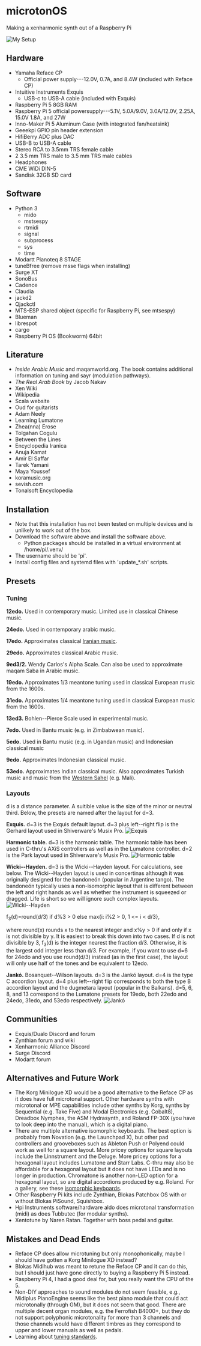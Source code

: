 # microtonOS
Making a xenharmonic synth out of a Raspberry Pi

![My Setup](my_setup.jpeg)

## Hardware
- Yamaha Reface CP
	- Official power supply---12.0V, 0.7A, and 8.4W (included with Reface CP) 
- Intuitive Instruments Exquis
	- USB-c to USB-A cable (included with Exquis)
- Raspberry Pi 5 8GB RAM
- Raspberry Pi 5 official powersupply---5.1V, 5.0A/9.0V, 3.0A/12.0V, 2.25A, 15.0V 1.8A, and 27W
- Inno-Maker Pi 5 Aluminum Case (with integrated fan/heatsink)
- Geeekpi GPIO pin header extension
- HifiBerry ADC plus DAC
- USB-B to USB-A cable
- Stereo RCA to 3.5mm TRS female cable
- 2 3.5 mm TRS male to 3.5 mm TRS male cables
- Headphones
- CME WiDi DIN-5
- Sandisk 32GB SD card

## Software
- Python 3
	- mido
	- mstsespy
	- rtmidi
	- signal
	- subprocess
	- sys
	- time
- Modartt Pianoteq 8 STAGE
- tuneBfree (remove msse flags when installing)
- Surge XT
- SonoBus
- Cadence
- Claudia
- jackd2
- Qjackctl
- MTS-ESP shared object (specific for Raspberry Pi, see mtsespy)
- Blueman
- librespot
- cargo
- Raspberry Pi OS (Bookworm) 64bit

## Literature
- *Inside Arabic Music* and maqamworld.org. The book contains additional information on tuning and sayr (modulation pathways).
- *The Real Arab Book* by Jacob Nakav
- Xen Wiki
- Wikipedia
- Scala website
- Oud for guitarists
- Adam Neely
- Learning Lumatone
- Zhea(nna) Erose
- Tolgahan Cogulu
- Between the Lines
- Encyclopedia Iranica
- Anuja Kamat
- Amir El Saffar
- Tarek Yamani
- Maya Youssef
- koramusic.org
- sevish.com
- Tonalsoft Encyclopedia

## Installation
- Note that this installation has not been tested on multiple devices and is unlikely to work out of the box.
- Download the software above and install the software above.
	- Python packages should be installed in a virtual environment at /home/pi/.venv/
- The username should be 'pi'.
- Install config files and systemd files with 'update_*.sh' scripts.

## Presets

### Tuning

**12edo.** Used in contemporary music. Limited use in classical Chinese music.

**24edo.** Used in contemporary arabic music.

**17edo.** Approximates classical [Iranian music](learn/iranian.md).

**29edo.** Approximates classical Arabic music.

**9ed3/2.** Wendy Carlos's Alpha Scale. Can also be used to approximate maqam Saba in Arabic music.

**19edo.** Approximates 1/3 meantone tuning used in classical European music from the 1600s.

**31edo.** Approximates 1/4 meantone tuning used in classical European music from the 1600s.

**13ed3.** Bohlen--Pierce Scale used in experimental music.

**7edo.** Used in Bantu music (e.g. in Zimbabwean music).

**5edo.** Used in Bantu music (e.g. in Ugandan music) and Indonesian classical music

**9edo.** Approximates Indonesian classical music.

**53edo.** Approximates Indian classical music. Also approximates Turkish music and music from the [Western Sahel](learn/west_sahelian.md) (e.g. Mali).

### Layouts
d is a distance parameter. A suitible value is the size of the minor or neutral third.
Below, the presets are named after the layout for d=3.

**Exquis.**
d=3 is the Exquis default layout.
d=3 plus left--right flip is the Gerhard layout used in Shiverware's Musix Pro.
![Exquis](layouts/exquis.svg)

**Harmonic table.**
d=3 is the harmonic table.
The harmonic table has been used in C-thru's AXiS controllers as well as in the Lumatone controller.
d=2 is the Park layout used in Shiverware's Musix Pro.
![Harmonic table](layouts/harmonic_table.svg)

**Wicki--Hayden.**
d=3 is the Wicki--Hayden layout. For calculations, see below. The Wicki--Hayden layout is used in concertinas although it was originally designed for the bandoneón (popular in Argentine tango).
The bandoneón typically uses a non-isomorphic layout that is different between the left and right hands as well as whether the instrument is squeezed or dragged. Life is short so we will ignore such complex layouts.
![Wicki--Hayden](layouts/wicki-hayden.svg)

f<sub>3</sub>(d)=round(d/3) if d%3 > 0 else max{i: i%2 > 0, 1 <= i < d/3},

where round(x) rounds x to the nearest integer and x%y > 0 if and only if x is not divisible by y. It is easiest to break this down into two cases. If d is not divisible by 3, f<sub>3</sub>(d) is the integer nearest the fraction d/3. Otherwise, it is the largest odd integer less than d/3. For example, if you want to use d=6 for 24edo and you use round(d/3) instead (as in the first case), the layout will only use half of the tones and be equivalent to 12edo.

**Jankó.**
Bosanquet--Wilson layouts.
d=3 is the Jankó layout.
d=4 is the type C accordion layout.
d=4 plus left--right flip corresponds to both the type B accordion layout and the dugmetara layout (popular in the Balkans).
d=5, 6, 8, and 13
correspond to the Lumatone presets for 19edo, both 22edo and 24edo, 31edo, and 53edo respectively. 
![Jankó](layouts/bosanquet-wilson.svg)

## Communities
- Exquis/Dualo Discord and forum
- Zynthian forum and wiki
- Xenharmonic Alliance Discord
- Surge Discord
- Modartt forum
 

## Alternatives and Future Work
- The Korg Minilogue XD would be a good alternative to the Reface CP as it does have full microtonal support.
Other hardware synths with microtonal or MPE capabilities include other synths by Korg, synths by Sequential (e.g. Take Five) and Modal Electronics (e.g. Cobalt8), Dreadbox Nymphes, the ASM Hydrasynth, and Roland FP-30X (you have to look deep into the manual), which is a digital piano.
- There are multiple alternative isomorphic keyboards.
The best option is probably from Novation (e.g. the Launchpad X), but other pad controllers and grooveboxes such as Ableton Push or Polyend could work as well for a square layout.
More pricey options for square layouts include the Linnstrument and the Deluge.
More pricey options for a hexagonal layout includes Lumatone and Starr Labs.
C-thru may also be affordable for a hexagonal layout but it does not have LEDs and is no longer in production.
Chromatone is another non-LED option for a hexagonal layout, so are digital accordions produced by e.g. Roland. For a gallery, see these [isomorphic keyboards](learn/isomorphic_keyboards.md).
- Other Raspberry Pi kits include Zynthian, Blokas Patchbox OS with or without Blokas PiSound, Squishbox.
- Hpi Instruments software/hardware aldo does microtonal transformation (midi) as does Tubbutec (for modular synths).
- Xentotune by Naren Ratan. Together with boss pedal and guitar.


## Mistakes and Dead Ends
- Reface CP does allow microtuning but only monophonically, maybe I should have gotten a Korg Minilogue XD instead?
- Blokas Midihub was meant to retune the Reface CP and it can do this, but I should just have gone directly to buying a Raspberry Pi 5 instead.
- Raspberry Pi 4, I had a good deal for, but you really want the CPU of the 5.
- Non-DIY approaches to sound modules do not seem feasible, e.g., Midiplus PianoEngine seems like the best piano module that could act microtonally (through GM), but it does not seem that good.
There are multiple decent organ modules, e.g. the Ferrofish B4000+, but they do not support polyphonic microtonality for more than 3 channels and those channels would have different timbres as they correspond to upper and lower manuals as well as pedals.
- Learning about [tuning standards](learn/tuning_standards.md).


